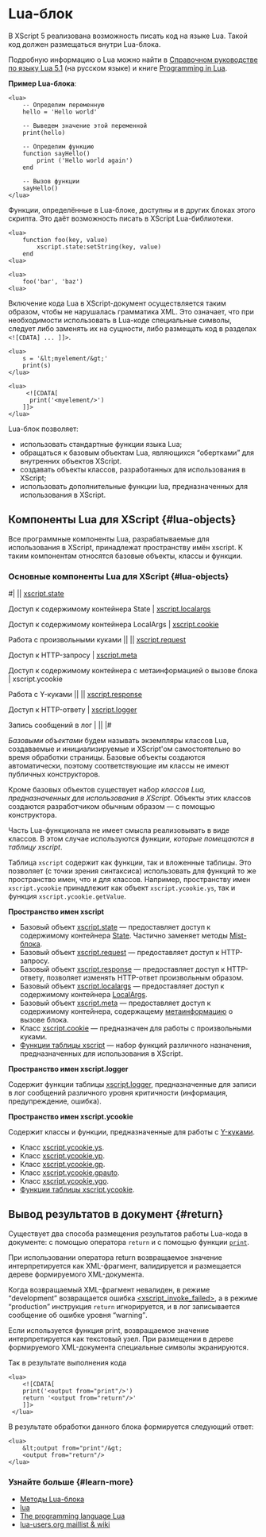 # Lua-блок

В XScript 5 реализована возможность писать код на языке Lua. Такой код должен размещаться внутри Lua-блока.

Подробную информацию о Lua можно найти в [Справочном руководстве по языку Lua 5.1](http://www.lua.ru/doc/) (на русском языке) и книге [Programming in Lua](http://www.lua.org/pil/).

**Пример Lua-блока**:

```
<lua>
    -- Определим переменную
    hello = 'Hello world'

    -- Выведем значение этой переменной
    print(hello)
        
    -- Определим функцию 
    function sayHello()
        print ('Hello world again')
    end
              
    -- Вызов функции        
    sayHello()
</lua>
```

Функции, определённые в Lua-блоке, доступны и в других блоках этого скрипта. Это даёт возможность писать в XScript Lua-библиотеки.

```
<lua>
    function foo(key, value)
        xscript.state:setString(key, value)
    end
<lua>
 
<lua>
    foo('bar', 'baz')
<lua>
```

Включение кода Lua в XScript-документ осуществляется таким образом, чтобы не нарушалась грамматика XML. Это означает, что при необходимости использовать в Lua-коде специальные символы, следует либо заменять их на сущности, либо размещать код в разделах `<![CDATA] ... ]]>`.

```
<lua>
    s = '&lt;myelement/&gt;'
    print(s)
</lua>

<lua>
     <![CDATA[
      print('<myelement/>')
    ]]>
</lua>
```

Lua-блок позволяет:

- использовать стандартные функции языка Lua;
- обращаться к базовым объектам Lua, являющихся <q>обертками</q> для внутренних объектов XScript.
- создавать объекты классов, разработанных для использования в XScript;
- использовать дополнительные функции lua, предназначенных для использования в XScript.


## Компоненты Lua для XScript {#lua-objects}

Все программные компоненты Lua, разрабатываемые для использования в XScript, принадлежат пространству имён xscript. К таким компонентам относятся базовые объекты, классы и функции.

### Основные компоненты Lua для XScript {#lua-objects}

#|
|| [xscript.state](../appendices/block-lua-state-methods.md)

Доступ к содержимому контейнера State | [xscript.localargs](../appendices/block-lua-localargs-methods.md)

Доступ к содержимому контейнера LocalArgs | [xscript.cookie](../appendices/block-lua-cookie-methods.md)

Работа с произвольными куками ||
|| 
[xscript.request](../appendices/block-lua-request-methods.md)

Доступ к HTTP-запросу | [xscript.meta](../appendices/block-lua-meta.md)

Доступ к содержимому контейнера с метаинформацией о вызове блока | xscript.ycookie

Работа с Y-куками ||
|| 
[xscript.response](../appendices/block-lua-response-methods.md)

Доступ к HTTP-ответу | [xscript.logger](../appendices/block-lua-logger-methods.md)

Запись сообщений в лог | ||
|#

_Базовыми объектами_ будем называть экземпляры классов Lua, создаваемые и инициализируемые и XScript'ом самостоятельно во время обработки страницы. Базовые объекты создаются автоматически, поэтому соответствующие им классы не имеют публичных конструкторов.

Кроме базовых объектов существует набор _классов Lua, предназначенных для использования в XScript_. Объекты этих классов создаются разработчиком обычным образом — с помощью конструктора.

Часть Lua-функционала не имеет смысла реализовывать в виде классов. В этом случае используются _функции, которые помещаются в таблицу xscript_.

Таблица `xscript` содержит как функции, так и вложенные таблицы. Это позволяет (с точки зрения синтаксиса) использовать для функций то же пространство имен, что и для классов. Например, пространству имен `xscript.ycookie` принадлежит как объект `xscript.ycookie.ys`, так и функция `xscript.ycookie.getValue`.

**Пространство имен xscript**

- Базовый объект [xscript.state](../appendices/block-lua-state-methods.md) — предоставляет доступ к содержимому контейнера [State](state-ov.md). Частично заменяет методы [Mist-блока](block-mist-ov.md).
- Базовый объект [xscript.request](../appendices/block-lua-request-methods.md) — предоставляет доступ к HTTP-запросу.
- Базовый объект [xscript.response](../appendices/block-lua-response-methods.md) — предоставляет доступ к HTTP-ответу, позволяет изменять HTTP-ответ произвольным образом.
- Базовый объект [xscript.localargs](../appendices/block-lua-localargs-methods.md) — предоставляет доступ к содержимому контейнера [LocalArgs](block-local-ov.md#localargs).
- Базовый объект [xscript.meta](../appendices/block-lua-meta.md) — предоставляет доступ к содержимому контейнера, содержащему [метаинформацию](meta.md) о вызове блока.
- Класс [xscript.cookie](../appendices/block-lua-cookie-methods.md) — предназначен для работы с произвольными куками.
- [Функции таблицы xscript](../appendices/block-lua-other-methods.md) — набор функций различного назначения, предназначенных для использования в XScript.

**Пространство имен xscript.logger**

Содержит функции таблицы [xscript.logger](../appendices/block-lua-logger-methods.md), предназначенные для записи в лог сообщений различного уровня критичности (информация, предупреждение, ошибка).

**Пространство имен xscript.ycookie**

Содержит классы и функции, предназначенные для работы с [Y-куками](http://wiki.yandex-team.ru/Cookies/Y).

- Класс [xscript.ycookie.ys](../appendices/block-lua-ycookie-ys-methods.md).
- Класс [xscript.ycookie.yp](../appendices/block-lua-ycookie-yp-methods.md).
- Класс [xscript.ycookie.gp](../appendices/block-lua-ycookie-gp-methods.md).
- Класс [xscript.ycookie.gpauto](../appendices/block-lua-ycookie-gpauto-methods.md).
- Класс [xscript.ycookie.ygo](../appendices/block-lua-ycookie-ygo-methods.md).
- [Функции таблицы xscript.ycookie](../appendices/block-lua-ycookie-methods.md).


## Вывод результатов в документ {#return}

Существует два способа размещения результатов работы Lua-кода в документе: с помощью оператора `return` и с помощью функции [`print`](../appendices/block-lua-other-methods.md#print).

При использовании оператора return возвращаемое значение интерпретируется как XML-фрагмент, валидируется и размещается дереве формируемого XML-документа.

Когда возвращаемый XML-фрагмент невалиден, в режиме <q>development</q> возвращается ошибка [\<xscript_invoke_failed\>](error-diag-ov.md), а в режиме <q>production</q> инструкция `return` игнорируется, и в лог записывается сообщение об ошибке уровня <q>warning</q>.

Если используется функция print, возвращаемое значение интерпретируется как текстовый узел. При размещении в дереве формируемого XML-документа специальные символы экранируются.

Так в результате выполнения кода

```
<lua>
    <![CDATA[
    print('<output from="print"/>')
    return '<output from="return"/>'
    ]]>
 </lua>
```

В результате обработки данного блока формируется следующий ответ:

```
<lua>
    &lt;output from="print"/&gt;
    <output from="return"/>
</lua>
```

### Узнайте больше {#learn-more}
* [Методы Lua-блока](../appendices/block-lua-state-methods.md)
* [lua](../reference/lua.md)
* [The programming language Lua](http://www.lua.org/)
* [lua-users.org maillist & wiki](http://lua-users.org/)